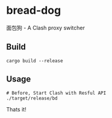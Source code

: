 # bread-dog
面包狗 - A Clash proxy switcher


## Build

```
cargo build --release
```

## Usage

```
# Before, Start Clash with Resful API
./target/release/bd
```

Thats it!
